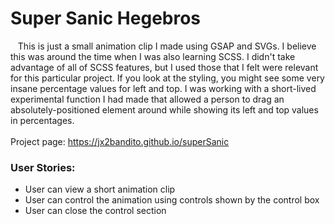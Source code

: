 # Super Sanic Hegebros<br />


&nbsp;&nbsp;&nbsp;This is just a small animation clip I made using GSAP and SVGs. I believe this was around the time
when I was also learning SCSS. I didn't take advantage of all of SCSS features, but I used those that I felt were 
relevant for this particular project. If you look at the styling, you might see some very insane percentage values for left and top. I was working with a short-lived experimental function I had made that allowed a person to drag an absolutely-positioned element around while showing its left and top values in percentages. 
<br />
<br />Project page: https://jx2bandito.github.io/superSanic
<br />


### User Stories: <br />
* User can view a short animation clip
* User can control the animation using controls shown by the control box
* User can close the control section
